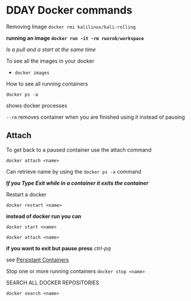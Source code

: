 # DDAY Docker commands 

 Removing Image  `docker rmi kalilinux/kali-rolling`

**running an image `docker run -it -rm rwxrob/workspace`**

*Is a pull and a start at the same time*

To see all the images in your docker 

*  `docker images`

How to see all running containers

`docker ps -a`

shows docker processes 

`--rm` removes container when you are finished using it instead of pausing

## Attach 

To get back to a paused container use the attach command 

`docker attach <name>`

Can retrieve name by using the `docker ps -a` command

***If you Type Exit while in a container it exits the container***

Restart a docker

`docker restart <name>`

**instead of docker run you can**

`docker start <name>`

`docker attach <name>`

**if you want to exit but pause press** *ctrl-pq*

see [Persistant Containers](https://github.com/Lethalz/LethalZet/tree/main/202108161940)


Stop one or more running containers
`docker stop <name>`

SEARCH ALL DOCKER REPOSITORIES

`docker search <name>`

